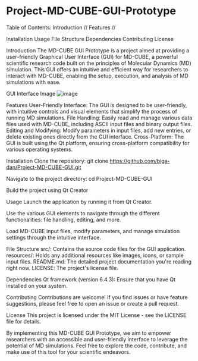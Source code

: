 # Project-MD-CUBE-GUI-Prototype

Table of Contents:
Introduction //
Features //

Installation
Usage
File Structure
Dependencies
Contributing
License

Introduction
The MD-CUBE GUI Prototype is a project aimed at providing a user-friendly Graphical User Interface (GUI) for MD-CUBE, a powerful scientific research code built on the principles of Molecular Dynamics (MD) simulation. This GUI offers an intuitive and efficient way for researchers to interact with MD-CUBE, enabling the setup, execution, and analysis of MD simulations with ease.

GUI Interface Image
![image](https://github.com/biga-dan/Project-MD-CUBE-GUI/assets/95633147/c097293f-db45-4a78-840b-b01d778eca08)

Features
User-Friendly Interface: The GUI is designed to be user-friendly, with intuitive controls and visual elements that simplify the process of running MD simulations.
File Handling: Easily read and manage various data files used with MD-CUBE, including ASCII input files and binary output files.
Editing and Modifying: Modify parameters in input files, add new entries, or delete existing ones directly from the GUI interface.
Cross-Platform: The GUI is built using the Qt platform, ensuring cross-platform compatibility for various operating systems.

Installation
Clone the repository:
git clone https://github.com/biga-dan/Project-MD-CUBE-GUI.git

Navigate to the project directory:
cd Project-MD-CUBE-GUI

Build the project using Qt Creator

Usage
Launch the application by running it from Qt Creator.

Use the various GUI elements to navigate through the different functionalities: file handling, editing, and more.

Load MD-CUBE input files, modify parameters, and manage simulation settings through the intuitive interface.

File Structure
src/: Contains the source code files for the GUI application.
resources/: Holds any additional resources like images, icons, or sample input files.
README.md: The detailed project documentation you're reading right now.
LICENSE: The project's license file.

Dependencies
Qt framework (version 6.4.3): Ensure that you have Qt installed on your system.

Contributing
Contributions are welcome! If you find issues or have feature suggestions, please feel free to open an issue or create a pull request.

License
This project is licensed under the MIT License - see the LICENSE file for details.

By implementing this MD-CUBE GUI Prototype, we aim to empower researchers with an accessible and user-friendly interface to leverage the potential of MD simulations. Feel free to explore the code, contribute, and make use of this tool for your scientific endeavors.
